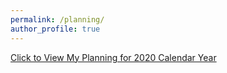 ```yaml
---
permalink: /planning/
author_profile: true
---
```


[Click to View My Planning for 2020 Calendar Year](https://github.com/haozhestat/planning/blob/master/2020Plan.md)
